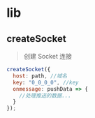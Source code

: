 # lib

## createSocket

> 创建 Socket 连接

```js
createSocket({
  host: path, //域名
  key: "0_0_0_0", //key
  onmessage: pushData => {
    //处理推送的数据...
  }
});
```
